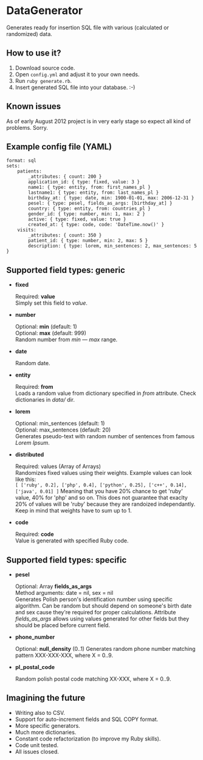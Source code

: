 DataGenerator
=============

Generates ready for insertion SQL file with various (calculated or randomized) data.

How to use it?
--------------

1. Download source code.
2. Open `config.yml` and adjust it to your own needs.
3. Run `ruby generate.rb`.
4. Insert generated SQL file into your database. :-)

Known issues
------------

As of early August 2012 project is in very early stage so expect all kind of problems. Sorry.

Example config file (YAML)
--------------------------

	format: sql
	sets:
	    patients:
	        _attributes: { count: 200 }
	        application_id: { type: fixed, value: 3 }
	        name1: { type: entity, from: first_names_pl }
	        lastname1: { type: entity, from: last_names_pl }
	        birthday_at: { type: date, min: 1900-01-01, max: 2006-12-31 }
	        pesel: { type: pesel, fields_as_args: [birthday_at] }
	        country: { type: entity, from: countries_pl }
	        gender_id: { type: number, min: 1, max: 2 }
	        active: { type: fixed, value: true }
	        created_at: { type: code, code: 'DateTime.now()' }
	    visits:
	        _attributes: { count: 350 }
	        patient_id: { type: number, min: 2, max: 5 }
	        description: { type: lorem, min_sentences: 2, max_sentences: 5 }

Supported field types: generic
------------------------------

*	**fixed**

	Required: **value**  
	Simply set this field to *value*.

*	**number**

	Optional: **min** (default: 1)  
	Optional: **max** (default: 999)  
	Random number from *min* — *max* range.

*	**date**

	Random date.

*	**entity**

	Required: **from**  
	Loads a random value from dictionary specified in *from* attribute. Check dictionaries
	in *data/* dir.

*	**lorem**

	Optional: min_sentences (default: 1)  
	Optional: max_sentences (default: 20)  
	Generates pseudo-text with random number of sentences from famous *Lorem Ipsum*.

*	**distributed**

	Required: values (Array of Arrays)  
	Randomizes fixed values using their weights. Example values can look like this:  
	`[ ['ruby', 0.2], ['php', 0.4], ['python', 0.25], ['c++', 0.14], ['java', 0.01] ]`
	Meaning that you have 20% chance to get 'ruby' value, 40% for 'php' and so on. This
	does not guarantee that exaclty 20% of values will be 'ruby' because they are
	randoized independantly. Keep in mind that weights have to sum up to 1.

*	**code**

	Required: **code**  
	Value is generated with specified Ruby code.

Supported field types: specific
-------------------------------

*	**pesel**

	Optional: Array **fields_as_args**  
	Method arguments: date = nil, sex = nil  
	Generates Polish person's identification number using specific algorithm. Can be random
	but should depend on someone's birth date and sex cause they're required for proper calculations.
	Attribute *fields_as_args* allows using values generated for other fields but they should be placed
	before current field.

*	**phone_number**

	Optional: **null_density** (0..1)
	Generates random phone number matching pattern XXX-XXX-XXX, where X = 0..9.

*	**pl_postal_code**

	Random polish postal code matching XX-XXX, where X = 0..9.

Imagining the future
--------------------

* Writing also to CSV.
* Support for auto-increment fields and SQL COPY format.
* More specific generators.
* Much more dictionaries.
* Constant code refactorization (to improve my Ruby skills).
* Code unit tested.
* All issues closed.

